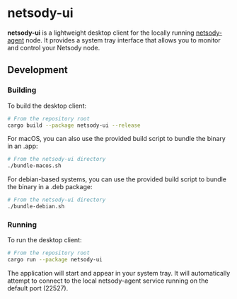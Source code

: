 # netsody-ui

**netsody-ui** is a lightweight desktop client for the locally running [netsody-agent](../netsody-agent) node. It provides a system tray interface that allows you to monitor and control your Netsody node.

## Development

### Building

To build the desktop client:

```bash
# From the repository root
cargo build --package netsody-ui --release
```

For macOS, you can also use the provided build script to bundle the binary in an .app:

```bash
# From the netsody-ui directory
./bundle-macos.sh
```

For debian-based systems, you can use the provided build script to bundle the binary in a .deb package:

```bash
# From the netsody-ui directory
./bundle-debian.sh
```

### Running

To run the desktop client:

```bash
# From the repository root
cargo run --package netsody-ui
```

The application will start and appear in your system tray. It will automatically attempt to connect to the local netsody-agent service running on the default port (22527).